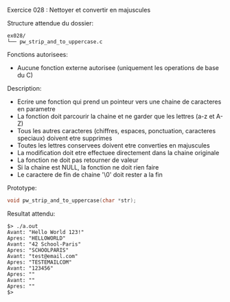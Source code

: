 Exercice 028 : Nettoyer et convertir en majuscules

Structure attendue du dossier:

```
ex028/
└── pw_strip_and_to_uppercase.c
```

Fonctions autorisees:

- Aucune fonction externe autorisee (uniquement les operations de base du C)

Description:

- Ecrire une fonction qui prend un pointeur vers une chaine de caracteres en parametre
- La fonction doit parcourir la chaine et ne garder que les lettres (a-z et A-Z)
- Tous les autres caracteres (chiffres, espaces, ponctuation, caracteres speciaux) doivent etre supprimes
- Toutes les lettres conservees doivent etre converties en majuscules
- La modification doit etre effectuee directement dans la chaine originale
- La fonction ne doit pas retourner de valeur
- Si la chaine est NULL, la fonction ne doit rien faire
- Le caractere de fin de chaine '\0' doit rester a la fin

Prototype:

```c
void pw_strip_and_to_uppercase(char *str);
```

Resultat attendu:

```
$> ./a.out
Avant: "Hello World 123!"
Apres: "HELLOWORLD"
Avant: "42 School-Paris"
Apres: "SCHOOLPARIS"
Avant: "test@email.com"
Apres: "TESTEMAILCOM"
Avant: "123456"
Apres: ""
Avant: ""
Apres: ""
$>
```
